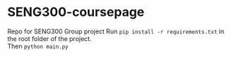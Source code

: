 # SENG300-coursepage
Repo for SENG300 Group project
Run ```pip install -r requirements.txt``` in the root folder of the project.\
Then ```python main.py```
